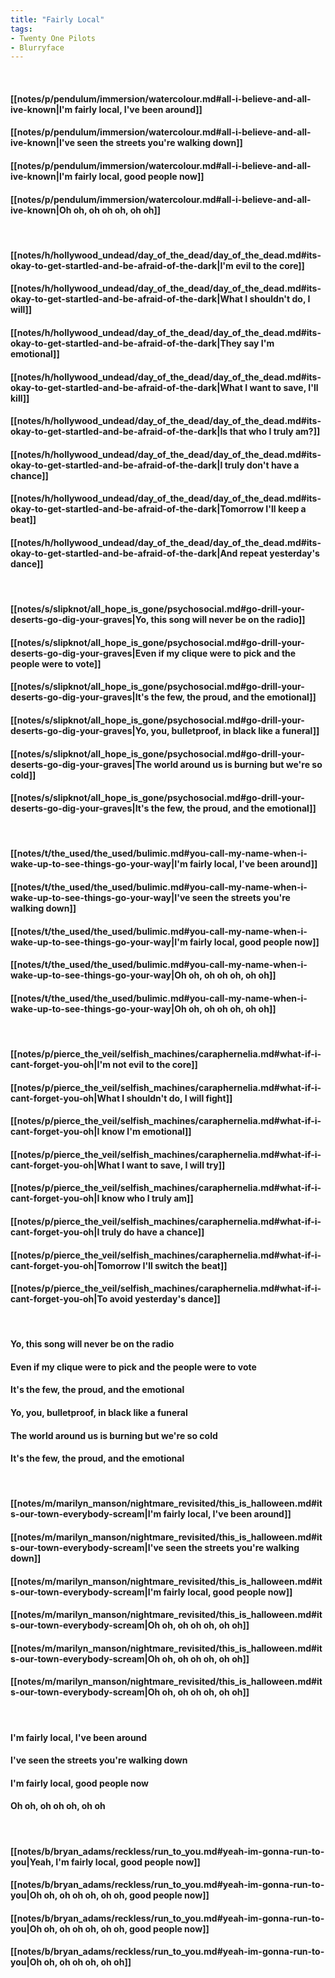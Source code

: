 ```yaml
---
title: "Fairly Local"
tags:
- Twenty One Pilots
- Blurryface
---
```

&nbsp;
#### [[notes/p/pendulum/immersion/watercolour.md#all-i-believe-and-all-ive-known|I'm fairly local, I've been around]]
#### [[notes/p/pendulum/immersion/watercolour.md#all-i-believe-and-all-ive-known|I've seen the streets you're walking down]]
#### [[notes/p/pendulum/immersion/watercolour.md#all-i-believe-and-all-ive-known|I'm fairly local, good people now]]
#### [[notes/p/pendulum/immersion/watercolour.md#all-i-believe-and-all-ive-known|Oh oh, oh oh oh, oh oh]]
&nbsp;
#### [[notes/h/hollywood_undead/day_of_the_dead/day_of_the_dead.md#its-okay-to-get-startled-and-be-afraid-of-the-dark|I'm evil to the core]]
#### [[notes/h/hollywood_undead/day_of_the_dead/day_of_the_dead.md#its-okay-to-get-startled-and-be-afraid-of-the-dark|What I shouldn't do, I will]]
#### [[notes/h/hollywood_undead/day_of_the_dead/day_of_the_dead.md#its-okay-to-get-startled-and-be-afraid-of-the-dark|They say I'm emotional]]
#### [[notes/h/hollywood_undead/day_of_the_dead/day_of_the_dead.md#its-okay-to-get-startled-and-be-afraid-of-the-dark|What I want to save, I'll kill]]
#### [[notes/h/hollywood_undead/day_of_the_dead/day_of_the_dead.md#its-okay-to-get-startled-and-be-afraid-of-the-dark|Is that who I truly am?]]
#### [[notes/h/hollywood_undead/day_of_the_dead/day_of_the_dead.md#its-okay-to-get-startled-and-be-afraid-of-the-dark|I truly don't have a chance]]
#### [[notes/h/hollywood_undead/day_of_the_dead/day_of_the_dead.md#its-okay-to-get-startled-and-be-afraid-of-the-dark|Tomorrow I'll keep a beat]]
#### [[notes/h/hollywood_undead/day_of_the_dead/day_of_the_dead.md#its-okay-to-get-startled-and-be-afraid-of-the-dark|And repeat yesterday's dance]]
&nbsp;
#### [[notes/s/slipknot/all_hope_is_gone/psychosocial.md#go-drill-your-deserts-go-dig-your-graves|Yo, this song will never be on the radio]]
#### [[notes/s/slipknot/all_hope_is_gone/psychosocial.md#go-drill-your-deserts-go-dig-your-graves|Even if my clique were to pick and the people were to vote]]
#### [[notes/s/slipknot/all_hope_is_gone/psychosocial.md#go-drill-your-deserts-go-dig-your-graves|It's the few, the proud, and the emotional]]
#### [[notes/s/slipknot/all_hope_is_gone/psychosocial.md#go-drill-your-deserts-go-dig-your-graves|Yo, you, bulletproof, in black like a funeral]]
#### [[notes/s/slipknot/all_hope_is_gone/psychosocial.md#go-drill-your-deserts-go-dig-your-graves|The world around us is burning but we're so cold]]
#### [[notes/s/slipknot/all_hope_is_gone/psychosocial.md#go-drill-your-deserts-go-dig-your-graves|It's the few, the proud, and the emotional]]
&nbsp;
#### [[notes/t/the_used/the_used/bulimic.md#you-call-my-name-when-i-wake-up-to-see-things-go-your-way|I'm fairly local, I've been around]]
#### [[notes/t/the_used/the_used/bulimic.md#you-call-my-name-when-i-wake-up-to-see-things-go-your-way|I've seen the streets you're walking down]]
#### [[notes/t/the_used/the_used/bulimic.md#you-call-my-name-when-i-wake-up-to-see-things-go-your-way|I'm fairly local, good people now]]
#### [[notes/t/the_used/the_used/bulimic.md#you-call-my-name-when-i-wake-up-to-see-things-go-your-way|Oh oh, oh oh oh, oh oh]]
#### [[notes/t/the_used/the_used/bulimic.md#you-call-my-name-when-i-wake-up-to-see-things-go-your-way|Oh oh, oh oh oh, oh oh]]
&nbsp;
#### [[notes/p/pierce_the_veil/selfish_machines/caraphernelia.md#what-if-i-cant-forget-you-oh|I'm not evil to the core]]
#### [[notes/p/pierce_the_veil/selfish_machines/caraphernelia.md#what-if-i-cant-forget-you-oh|What I shouldn't do, I will fight]]
#### [[notes/p/pierce_the_veil/selfish_machines/caraphernelia.md#what-if-i-cant-forget-you-oh|I know I'm emotional]]
#### [[notes/p/pierce_the_veil/selfish_machines/caraphernelia.md#what-if-i-cant-forget-you-oh|What I want to save, I will try]]
#### [[notes/p/pierce_the_veil/selfish_machines/caraphernelia.md#what-if-i-cant-forget-you-oh|I know who I truly am]]
#### [[notes/p/pierce_the_veil/selfish_machines/caraphernelia.md#what-if-i-cant-forget-you-oh|I truly do have a chance]]
#### [[notes/p/pierce_the_veil/selfish_machines/caraphernelia.md#what-if-i-cant-forget-you-oh|Tomorrow I'll switch the beat]]
#### [[notes/p/pierce_the_veil/selfish_machines/caraphernelia.md#what-if-i-cant-forget-you-oh|To avoid yesterday's dance]]
&nbsp;
#### Yo, this song will never be on the radio
#### Even if my clique were to pick and the people were to vote
#### It's the few, the proud, and the emotional
#### Yo, you, bulletproof, in black like a funeral
#### The world around us is burning but we're so cold
#### It's the few, the proud, and the emotional
&nbsp;
#### [[notes/m/marilyn_manson/nightmare_revisited/this_is_halloween.md#its-our-town-everybody-scream|I'm fairly local, I've been around]]
#### [[notes/m/marilyn_manson/nightmare_revisited/this_is_halloween.md#its-our-town-everybody-scream|I've seen the streets you're walking down]]
#### [[notes/m/marilyn_manson/nightmare_revisited/this_is_halloween.md#its-our-town-everybody-scream|I'm fairly local, good people now]]
#### [[notes/m/marilyn_manson/nightmare_revisited/this_is_halloween.md#its-our-town-everybody-scream|Oh oh, oh oh oh, oh oh]]
#### [[notes/m/marilyn_manson/nightmare_revisited/this_is_halloween.md#its-our-town-everybody-scream|Oh oh, oh oh oh, oh oh]]
#### [[notes/m/marilyn_manson/nightmare_revisited/this_is_halloween.md#its-our-town-everybody-scream|Oh oh, oh oh oh, oh oh]]
&nbsp;
#### I'm fairly local, I've been around
#### I've seen the streets you're walking down
#### I'm fairly local, good people now
#### Oh oh, oh oh oh, oh oh
&nbsp;
#### [[notes/b/bryan_adams/reckless/run_to_you.md#yeah-im-gonna-run-to-you|Yeah, I'm fairly local, good people now]]
#### [[notes/b/bryan_adams/reckless/run_to_you.md#yeah-im-gonna-run-to-you|Oh oh, oh oh oh, oh oh, good people now]]
#### [[notes/b/bryan_adams/reckless/run_to_you.md#yeah-im-gonna-run-to-you|Oh oh, oh oh oh, oh oh, good people now]]
#### [[notes/b/bryan_adams/reckless/run_to_you.md#yeah-im-gonna-run-to-you|Oh oh, oh oh oh, oh oh]]
